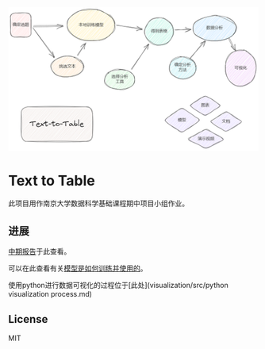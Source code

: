 ![](pic/流程图.png)

# Text to Table

此项目用作南京大学数据科学基础课程期中项目小组作业。

## 进展

[中期报告](中期报告.md)于此查看。

可以在此查看有关[模型是如何训练并使用的](model/process.md)。

使用python进行数据可视化的过程位于[此处](visualization/src/python visualization process.md)

## License

MIT
